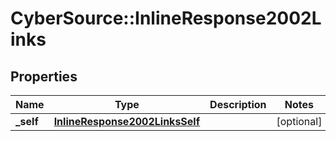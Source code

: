 # CyberSource::InlineResponse2002Links

## Properties
Name | Type | Description | Notes
------------ | ------------- | ------------- | -------------
**_self** | [**InlineResponse2002LinksSelf**](InlineResponse2002LinksSelf.md) |  | [optional] 


